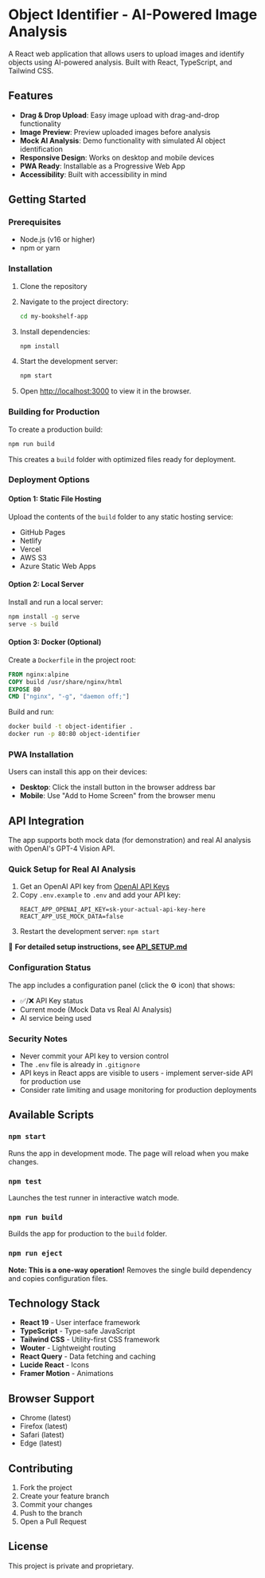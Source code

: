 # Object Identifier - AI-Powered Image Analysis

A React web application that allows users to upload images and identify objects using AI-powered analysis. Built with React, TypeScript, and Tailwind CSS.

## Features

- **Drag & Drop Upload**: Easy image upload with drag-and-drop functionality
- **Image Preview**: Preview uploaded images before analysis
- **Mock AI Analysis**: Demo functionality with simulated AI object identification
- **Responsive Design**: Works on desktop and mobile devices
- **PWA Ready**: Installable as a Progressive Web App
- **Accessibility**: Built with accessibility in mind

## Getting Started

### Prerequisites
- Node.js (v16 or higher)
- npm or yarn

### Installation

1. Clone the repository
2. Navigate to the project directory:
   ```bash
   cd my-bookshelf-app
   ```

3. Install dependencies:
   ```bash
   npm install
   ```

4. Start the development server:
   ```bash
   npm start
   ```

5. Open [http://localhost:3000](http://localhost:3000) to view it in the browser.

### Building for Production

To create a production build:

```bash
npm run build
```

This creates a `build` folder with optimized files ready for deployment.

### Deployment Options

#### Option 1: Static File Hosting
Upload the contents of the `build` folder to any static hosting service:
- GitHub Pages
- Netlify
- Vercel
- AWS S3
- Azure Static Web Apps

#### Option 2: Local Server
Install and run a local server:
```bash
npm install -g serve
serve -s build
```

#### Option 3: Docker (Optional)
Create a `Dockerfile` in the project root:
```dockerfile
FROM nginx:alpine
COPY build /usr/share/nginx/html
EXPOSE 80
CMD ["nginx", "-g", "daemon off;"]
```

Build and run:
```bash
docker build -t object-identifier .
docker run -p 80:80 object-identifier
```

### PWA Installation
Users can install this app on their devices:
- **Desktop**: Click the install button in the browser address bar
- **Mobile**: Use "Add to Home Screen" from the browser menu

## API Integration

The app supports both mock data (for demonstration) and real AI analysis with OpenAI's GPT-4 Vision API.

### Quick Setup for Real AI Analysis

1. Get an OpenAI API key from [OpenAI API Keys](https://platform.openai.com/api-keys)
2. Copy `.env.example` to `.env` and add your API key:
   ```env
   REACT_APP_OPENAI_API_KEY=sk-your-actual-api-key-here
   REACT_APP_USE_MOCK_DATA=false
   ```
3. Restart the development server: `npm start`

📖 **For detailed setup instructions, see [API_SETUP.md](API_SETUP.md)**

### Configuration Status

The app includes a configuration panel (click the ⚙️ icon) that shows:
- ✅/❌ API Key status
- Current mode (Mock Data vs Real AI Analysis)
- AI service being used

### Security Notes

- Never commit your API key to version control
- The `.env` file is already in `.gitignore`
- API keys in React apps are visible to users - implement server-side API for production use
- Consider rate limiting and usage monitoring for production deployments

## Available Scripts

### `npm start`
Runs the app in development mode. The page will reload when you make changes.

### `npm test`
Launches the test runner in interactive watch mode.

### `npm run build`
Builds the app for production to the `build` folder.

### `npm run eject`
**Note: This is a one-way operation!** 
Removes the single build dependency and copies configuration files.

## Technology Stack

- **React 19** - User interface framework
- **TypeScript** - Type-safe JavaScript
- **Tailwind CSS** - Utility-first CSS framework
- **Wouter** - Lightweight routing
- **React Query** - Data fetching and caching
- **Lucide React** - Icons
- **Framer Motion** - Animations

## Browser Support

- Chrome (latest)
- Firefox (latest)
- Safari (latest)
- Edge (latest)

## Contributing

1. Fork the project
2. Create your feature branch
3. Commit your changes
4. Push to the branch
5. Open a Pull Request

## License

This project is private and proprietary.